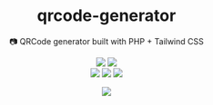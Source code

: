 <div align="center">
  <h1>qrcode-generator</h1>
  <p>📷 QRCode generator built with PHP + Tailwind CSS</p>
  <img src="https://img.shields.io/github/license/fnogcps/qrcode-generator?color=green&style=for-the-badge" />
  <img src="https://img.shields.io/github/last-commit/fnogcps/qrcode-generator?style=for-the-badge" />
  <br/>
  <img src="https://img.shields.io/badge/PHP-777BB4?style=for-the-badge&logo=php&logoColor=white" />
  <img src="https://img.shields.io/badge/JavaScript-323330?style=for-the-badge&logo=javascript&logoColor=F7DF1E" />
  <img src="https://img.shields.io/badge/Tailwind_CSS-38B2AC?style=for-the-badge&logo=tailwind-css&logoColor=white" />
  <p></p>
  <img src="https://pixelfed.de/storage/m/_v2/539451657275588024/42a8ecf32-5a8865/T55Kx5kZNZ3y/N3F3nT65HVDQSIX7xc7i7o6ZbqE9IMEsbwMD6yce.png">
</div>

